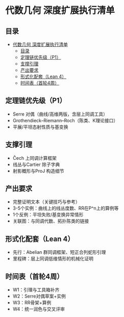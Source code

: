 # 代数几何 深度扩展执行清单

## 目录

- [代数几何 深度扩展执行清单](#代数几何-深度扩展执行清单)
  - [目录](#目录)
  - [定理链优先级（P1）](#定理链优先级p1)
  - [支撑引理](#支撑引理)
  - [产出要求](#产出要求)
  - [形式化配套（Lean 4）](#形式化配套lean-4)
  - [时间表（首轮4周）](#时间表首轮4周)

## 定理链优先级（P1）

- Serre 对偶（曲线/高维两版，含层上同调工具）
- Grothendieck–Riemann–Roch（陈类、K理论接口）
- 平展/平坦态射性质与基变换

## 支撑引理

- Čech 上同调计算框架
- 线丛与Cartier 除子字典
- 射影概形与ProJ 构造细节

## 产出要求

- 完整证明文本（关键技巧与参考）
- 3-5个实例：曲线上的线丛度数、RR在P^n上的算例等
- 1个反例：平坦失败/基变换异常情形
- 关联图：与同调代数、拓扑陈类的链接

## 形式化配套（Lean 4）

- 先行：Abelian 群同调框架、短正合列蛇形引理
- 里程碑：层上同调低维情形的机械化证明

## 时间表（首轮4周）

- W1：引理与工具箱补齐
- W2：Serre对偶草案+实例
- W3：RR骨架+算例
- W4：统一润色与交叉评审
